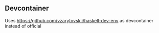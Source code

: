 ## Devcontainer

Uses https://github.com/vzarytovskii/haskell-dev-env as devcontainer instead of official
